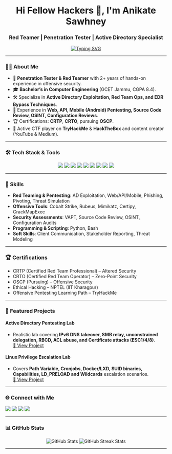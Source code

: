 <!-- Profile Header -->
<h1 align="center">Hi Fellow Hackers 👋, I'm Anikate Sawhney</h1>
<h3 align="center">Red Teamer | Penetration Tester | Active Directory Specialist</h3>

<!-- Typing Animation -->
<p align="center">
  <a href="https://git.io/typing-svg">
    <img src="https://readme-typing-svg.herokuapp.com?font=Fira+Code&weight=600&size=22&pause=1000&center=true&vCenter=true&width=600&lines=Welcome+to+my+GitHub+Profile!;Red+Team+Operator+%7C+Active+Directory+Pentester;Always+Learning+%26+Sharing+Cybersecurity+Knowledge" alt="Typing SVG" />
  </a>
</p>

---

### 👨‍💻 About Me
- 🔐 **Penetration Tester & Red Teamer** with 2+ years of hands-on experience in offensive security.
- 🎓 **Bachelor’s in Computer Engineering** (GCET Jammu, CGPA 8.4).
- 🛠 Specialize in **Active Directory Exploitation, Red Team Ops, and EDR Bypass Techniques**.
- 🎯 Experience in **Web, API, Mobile (Android) Pentesting, Source Code Review, OSINT, Configuration Reviews**.
- 🏆 Certifications: **CRTP**, **CRTO**, pursuing **OSCP**.
- 📢 Active CTF player on **TryHackMe** & **HackTheBox** and content creator (YouTube & Medium).

---

### 🛠️ Tech Stack & Tools
<p align="center">
  <img src="https://img.shields.io/badge/Cobalt%20Strike-4D4D4D?style=for-the-badge&logo=&logoColor=white"/>
  <img src="https://img.shields.io/badge/PowerView-557C94?style=for-the-badge&logo=&logoColor=white"/>
  <img src="https://img.shields.io/badge/Rubeus-8A4182?style=for-the-badge&logo=&logoColor=white"/>
  <img src="https://img.shields.io/badge/Mimikatz-006E99?style=for-the-badge&logo=&logoColor=white"/>
  <img src="https://img.shields.io/badge/Qualys-FCC624?style=for-the-badge&logo=&logoColor=black"/>
  <img src="https://img.shields.io/badge/Nessus-0078D6?style=for-the-badge&logo=&logoColor=white"/>
  <img src="https://img.shields.io/badge/Checkmarx-4D4D4D?style=for-the-badge&logo=&logoColor=white"/>
  <img src="https://img.shields.io/badge/Python-3776AB?style=for-the-badge&logo=python&logoColor=white"/>
  <img src="https://img.shields.io/badge/Bash-121011?style=for-the-badge&logo=gnu-bash&logoColor=white"/>
</p>

---

### 🚀 Skills
- **Red Teaming & Pentesting**: AD Exploitation, Web/API/Mobile, Phishing, Pivoting, Threat Simulation
- **Offensive Tools**: Cobalt Strike, Rubeus, Mimikatz, Certipy, CrackMapExec
- **Security Assessments**: VAPT, Source Code Review, OSINT, Configuration Audits
- **Programming & Scripting**: Python, Bash
- **Soft Skills**: Client Communication, Stakeholder Reporting, Threat Modeling

---

### 🏆 Certifications
- CRTP (Certified Red Team Professional) – Altered Security
- CRTO (Certified Red Team Operator) – Zero-Point Security
- OSCP (Pursuing) – Offensive Security
- Ethical Hacking – NPTEL (IIT Kharagpur)
- Offensive Pentesting Learning Path – TryHackMe

---

### 📂 Featured Projects
#### **Active Directory Pentesting Lab**
- Realistic lab covering **IPv6 DNS takeover, SMB relay, unconstrained delegation, RBCD, ACL abuse, and Certificate attacks (ESC1/4/8)**.  
[🔗 View Project](https://github.com/AnikateSawhney/Active-Directory-Penetration-Testing-Lab)

#### **Linux Privilege Escalation Lab**
- Covers **Path Variable, Cronjobs, Docker/LXD, SUID binaries, Capabilities, LD_PRELOAD and Wildcards** escalation scenarios.  
[🔗 View Project](https://github.com/AnikateSawhney/Linux-Privilege-Escalation-Lab)

---

### 🌐 Connect with Me
<p align="left">
  <a href="https://www.linkedin.com/in/anikate-sawhney-a9078a16b/"><img src="https://img.shields.io/badge/LinkedIn-0077B5?style=for-the-badge&logo=linkedin&logoColor=white"></a>
  <a href="https://twitter.com/AnikateSawhney"><img src="https://img.shields.io/badge/Twitter-1DA1F2?style=for-the-badge&logo=twitter&logoColor=white"></a>
  <a href="https://www.youtube.com/channel/UCe8huYZp8GUgd2UePmRlUoQ/"><img src="https://img.shields.io/badge/YouTube-FF0000?style=for-the-badge&logo=youtube&logoColor=white"></a>
  <a href="mailto:anikatesawhney549@gmail.com"><img src="https://img.shields.io/badge/Gmail-D14836?style=for-the-badge&logo=gmail&logoColor=white"></a>
</p>

---

### 📊 GitHub Stats
<p align="center">
  <img src="https://github-readme-stats.vercel.app/api?username=AnikateSawhney&show_icons=true&theme=radical" alt="GitHub Stats" />
  <img src="https://github-readme-streak-stats.herokuapp.com/?user=AnikateSawhney&theme=radical" alt="GitHub Streak Stats" />
</p>

---
